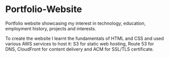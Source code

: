 # Portfolio-Website

Portfolio website showcasing my interest in technology, education, employment history, projects and interests.

To create the website I learnt the fundamentals of HTML and CSS and used various AWS services to host it: S3 for static web hosting, Route 53 for DNS, CloudFront for content delivery and ACM for SSL/TLS certificate. 
